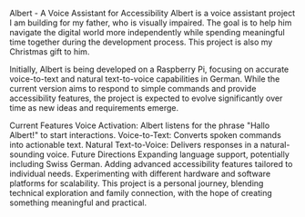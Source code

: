 Albert - A Voice Assistant for Accessibility
Albert is a voice assistant project I am building for my father, who is visually impaired. The goal is to help him navigate the digital world more independently while spending meaningful time together during the development process. This project is also my Christmas gift to him.

Initially, Albert is being developed on a Raspberry Pi, focusing on accurate voice-to-text and natural text-to-voice capabilities in German. While the current version aims to respond to simple commands and provide accessibility features, the project is expected to evolve significantly over time as new ideas and requirements emerge.

Current Features
Voice Activation: Albert listens for the phrase "Hallo Albert!" to start interactions.
Voice-to-Text: Converts spoken commands into actionable text.
Natural Text-to-Voice: Delivers responses in a natural-sounding voice.
Future Directions
Expanding language support, potentially including Swiss German.
Adding advanced accessibility features tailored to individual needs.
Experimenting with different hardware and software platforms for scalability.
This project is a personal journey, blending technical exploration and family connection, with the hope of creating something meaningful and practical.
